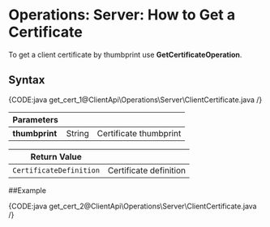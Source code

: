 # Operations: Server: How to Get a Certificate

To get a client certificate by thumbprint use **GetCertificateOperation**.

## Syntax

{CODE:java get_cert_1@ClientApi\Operations\Server\ClientCertificate.java /}

| Parameters | | |
| ------------- | ------------- | ----- |
| **thumbprint** | String | Certificate thumbprint |

| Return Value | |
| ------------- | ----- |
| `CertificateDefinition` | Certificate definition |

##Example

{CODE:java get_cert_2@ClientApi\Operations\Server\ClientCertificate.java /}
